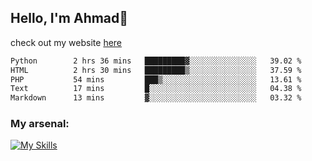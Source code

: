 
## Hello, I'm Ahmad👋

check out my website [here](https://ahmadalwi.com/)

<!--START_SECTION:waka-->

```txt
Python        2 hrs 36 mins   █████████▓░░░░░░░░░░░░░░░   39.02 %
HTML          2 hrs 30 mins   █████████▒░░░░░░░░░░░░░░░   37.59 %
PHP           54 mins         ███▒░░░░░░░░░░░░░░░░░░░░░   13.61 %
Text          17 mins         █░░░░░░░░░░░░░░░░░░░░░░░░   04.38 %
Markdown      13 mins         ▓░░░░░░░░░░░░░░░░░░░░░░░░   03.32 %
```

<!--END_SECTION:waka-->

### My arsenal:

[![My Skills](https://skillicons.dev/icons?i=js,ts,py,go,react,nextjs,svelte,nodejs,django,tailwind,html,css,sass,firebase,mongodb,postgres,mysql,redis,git,github,docker,vscode,figma,godot)](https://skillicons.dev)
